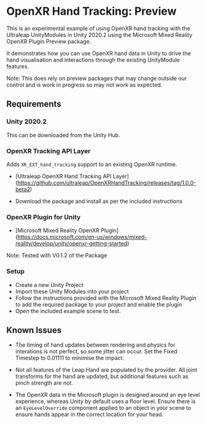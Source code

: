 # OpenXR Hand Tracking: Preview

This is an experimental example of using OpenXR hand tracking with the Ultraleap UnityModules in Unity 2020.2 using the Microsoft Mixed Reality OpenXR Plugin Preview package.

It demonstrates how you can use OpenXR hand data in Unity to drive the hand visualisation and interactions through the existing UnityModule features.

Note: This does rely on preview packages that may change outside our control and is work in progress so may not work as expected.

## Requirements

### Unity 2020.2

This can be downloaded from the Unity Hub.

### OpenXR Tracking API Layer
Adds `XR_EXT_hand_tracking` support to an existing OpenXR runtime.

* [Ultraleap OpenXR Hand Tracking API Layer] (https://github.com/ultraleap/OpenXRHandTracking/releases/tag/1.0.0-beta2)

* Download the package and install as per the included instructions

### OpenXR Plugin for Unity

* [Microsoft Mixed Reality OpenXR Plugin] (https://docs.microsoft.com/en-us/windows/mixed-reality/develop/unity/openxr-getting-started)

Note: Tested with V0.1.2 of the Package

### Setup

* Create a new Unity Project
* Import these Unity Modules into your project
* Follow the instructions provided with the Microsoft Mixed Reality Plugin to add the required package to your project and enable the plugin
* Open the included example scene to test.



## Known Issues

* The timing of hand updates between rendering and physics for interations is not perfect, so some jitter can occur. Set the Fixed Timestep to 0.01111 to minimise the impact.

* Not all features of the Leap.Hand are populated by the provider. All joint transforms for the hand are updated, but additional features such as pinch strength are not.

* The OpenXR data in the Microsoft plugin is designed around an eye level experience, whereas Unity by default uses a floor level. Ensure there is an  `EyeLevelOverride` component applied to an object in your scene to ensure hands appear in the correct location for your head.

